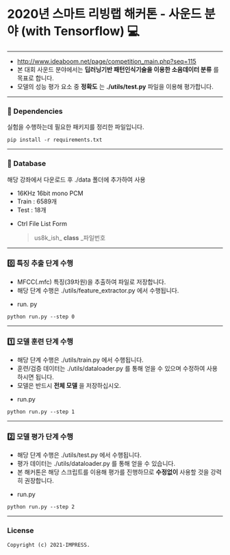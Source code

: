 # 2020년 스마트 리빙랩 해커톤 - 사운드 분야 (with Tensorflow) :computer: 
---
+ <http://www.ideaboom.net/page/competition_main.php?seq=115>
+ 본 대회 사운드 분야에서는 __딥러닝기반 패턴인식기술을 이용한 소음데이터 분류__ 를 목표로 합니다.
+ 모델의 성능 평가 요소 중 __정확도__ 는 __./utils/test.py__ 파일을 이용해 평가합니다.

---
### :pushpin: Dependencies

실험을 수행하는데 필요한 패키지를 정리한 파일입니다.

```console
pip install -r requirements.txt
```

___
### :open_file_folder: Database

해당 강좌에서 다운로드 후 ./data 폴더에 추가하여 사용

+ 16KHz 16bit mono PCM
+ Train : 6589개
+ Test : 18개

- Ctrl File List Form
  > us8k_ish_ __class__ _파일번호
___
### :zero: 특징 추출 단계 수행

+ MFCC(.mfc) 특징(39차원)을 추출하여 파일로 저장합니다.
+ 해당 단계 수행은 ./utils/feature_extractor.py 에서 수행됩니다.

- run. py

```console
python run.py --step 0
```

---
### :one: 모델 훈련 단계 수행

+ 해당 단계 수행은 ./utils/train.py 에서 수행됩니다. 
+ 훈련/검증 데이터는 ./utils/dataloader.py 를 통해 얻을 수 있으며 수정하여 사용하시면 됩니다.
+ 모델은 반드시 __전체 모델__ 을 저장하십시오.

- run.py

```console
python run.py --step 1
```
___
### :two: 모델 평가 단계 수행

+ 해당 단계 수행은 ./utils/test.py 에서 수행됩니다.
+ 평가 데이터는 ./utils/dataloader.py 를 통해 얻을 수 있습니다.
+ 본 해커톤은 해당 스크립트를 이용해 평가를 진행하므로 __수정없이__ 사용할 것을 강력히 권장합니다.

- run.py

```console
python run.py --step 2
```

---
### License
```
Copyright (c) 2021-IMPRESS.
